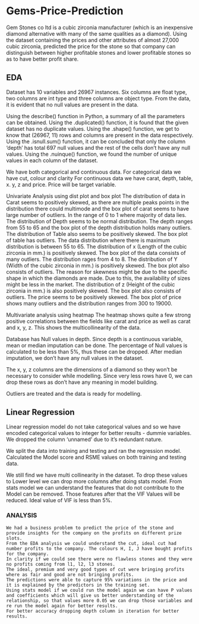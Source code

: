 # Gems-Price-Prediction
Gem Stones co ltd is a cubic zirconia manufacturer (which is an inexpensive diamond alternative with many of the same qualities as a diamond). Using the dataset containing the prices and other attributes of almost 27,000 cubic zirconia, predicted the price for the stone so that company  can distinguish between higher profitable stones and lower profitable stones so as to have better profit share.

## EDA
   Dataset has 10 variables and 26967 instances.
   Six columns are float type, two columns are int type and three columns are object type. 
   From the  data, it is evident that no null values are present in the data. 
   
   Using the describe() function in Python, a summary of all the parameters can be obtained.
   Using the .duplicated() function, it is found that the given dataset has no duplicate values.
   Using the .shape() function, we get to know that (26967, 11) rows and columns are present in the data respectively.
   Using the .isnull.sum() function, it can be concluded that only the column ‘depth’ has total 697 null values and the rest of the cells don’t have any null values.
   Using the .nuinque() function, we found the number of unique values in each column of the dataset.

   We have both categorical and continuous data. For categorical data we have cut, colour and clarity
   For continuous data we have carat, depth, table, x. y, z and price.
   Price will be target variable.
   
 Univariate Analysis using dist plot and box plot
    The distribution of data in Carat seems to positively skewed, as there are multiple peaks points in the distribution there could multimode and the box plot of carat seems to have large number of outliers. In the range of 0 to 1 where majority of data lies. 
    The distribution of Depth seems to be normal distribution. The depth ranges from 55 to 65 and the box plot of the depth distribution holds many outliers.
    The distribution of Table also seems to be positively skewed. The box plot of table has outliers. The data distribution where there is maximum distribution is between 55 to 65. 
    The distribution of x (Length of the cubic zirconia in mm.) is positively skewed. The box plot of the data consists of many outliers. The distribution rages from 4 to 8.
    The distribution of Y (Width of the cubic zirconia in mm.) is positively skewed. The box plot also consists of outliers. The reason for skewness might be due to the specific shape in which the diamonds are made. Due to this, the availability of sizes might be less in the market.
    The distribution of z (Height of the cubic zirconia in mm.) is also positively skewed. The box plot also consists of outliers. 
    The price seems to be positively skewed. The box plot of price shows many outliers and the distribution ranges from 300 to 19000.
    
    
 Multivariate analysis using heatmap
    The heatmap shows quite a few strong positive correlations between the fields like carat and price as well as carat and x, y, z. This shows the multicollinearity of the data.
    
 Database has Null values in depth. Since depth is a continuous variable, mean or median imputation can be done. 
 The percentage of Null values is calculated to be less than 5%, thus these can be dropped. After median imputation, we don’t have any null values in the dataset.
 
 The x, y, z columns are the dimensions of a diamond so they won’t be necessary to consider while modelling. 
 Since very less rows have 0, we can drop these rows as don’t have any meaning in model building.
 
 Outliers are treated and the data is ready for modelling.
 
 ## Linear Regression
 
  Linear regression model do not take categorical values and so we have encoded categorical values to integer for better results - dummie variables.
  We dropped the column ‘unnamed’ due to it’s redundant nature.
  
  We split the data into training and testing and ran the regression model.
  Calculated the Model score and RSME values on both training and testing data.
  
  We still find we have multi collinearity in the dataset. To drop these values to Lower level we can drop more columns after doing stats model.
   From stats model we can understand the features that do not contribute to the Model can be removed. Those features after that the VIF Values will be reduced. 
   Ideal value of VIF is less than 5%.

### ANALYSIS

    We had a business problem to predict the price of the stone and provide insights for the company on the profits on different prize slots. 
    From the EDA analysis we could understand the cut, ideal cut had number profits to the company. The colours H, I, J have bought profits for the company. 
    In clarity if we could see there were no flawless stones and they were no profits coming from l1, l2, l3 stones. 
    The ideal, premium and very good types of cut were bringing profits where as fair and good are not bringing profits. 
    The predictions were able to capture 95% variations in the price and it is explained by the predictors in the training set. 
    Using stats model if we could run the model again we can have P values and coefficients which will give us better understanding of the relationship, so that values more 0.05 we can drop those variables and re run the model again for better results. 
    For better accuracy dropping depth column in iteration for better results.




   
